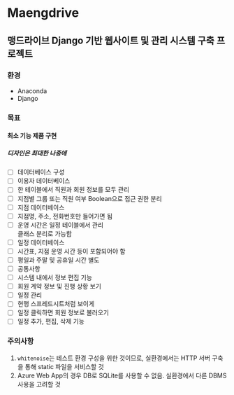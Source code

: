 # Maengdrive
## 맹드라이브 Django 기반 웹사이트 및 관리 시스템 구축 프로젝트
### 환경
- Anaconda
- Django
### 목표
#### 최소 기능 제품 구현
##### 디자인은 최대한 나중에
- [ ] 데이터베이스 구성
- [ ] 이용자 데이터베이스
- [ ] 한 테이블에서 직원과 회원 정보를 모두 관리
- [ ] 지점별 그룹 또는 직원 여부 Boolean으로 접근 권한 분리
- [ ] 지점 데이터베이스
- [ ] 지점명, 주소, 전화번호만 들어가면 됨
- [ ] 운영 시간은 일정 테이블에서 관리  
    클래스 분리로 가능함
- [ ] 일정 데이터베이스
- [ ] 시간표, 지점 운영 시간 등이 포함되어야 함
- [ ] 평일과 주말 및 공휴일 시간 별도
- [ ] 공통사항
- [ ] 시스템 내에서 정보 편집 기능
- [ ] 회원 계약 정보 및 진행 상황 보기
- [ ] 일정 관리
- [ ] 현행 스프레드시트처럼 보이게
- [ ] 일정 클릭하면 회원 정보로 불러오기
- [ ] 일정 추가, 편집, 삭제 기능
### 주의사항
1. ```whitenoise```는 테스트 환경 구성을 위한 것이므로, 실환경에서는 HTTP 서버 구축을 통해 static 파일을 서비스할 것
2. Azure Web App의 경우 DB로 SQLite를 사용할 수 없음. 실환경에서 다른 DBMS 사용을 고려할 것
